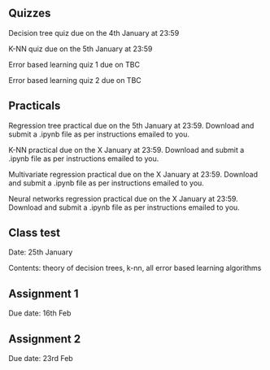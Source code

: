 Quizzes
-------
Decision tree quiz due on the 4th January at 23:59

K-NN quiz due on the 5th January at 23:59

Error based learning quiz 1 due on TBC

Error based learning quiz 2 due on TBC


Practicals
-----------

Regression tree practical due on the 5th January at 23:59. Download and submit a .ipynb file as per instructions emailed to you.

K-NN practical due on the X January at 23:59. Download and submit a .ipynb file as per instructions emailed to you.

Multivariate regression practical due on the X January at 23:59. Download and submit a .ipynb file as per instructions emailed to you.

Neural networks regression practical due on the X January at 23:59. Download and submit a .ipynb file as per instructions emailed to you.

Class test
----------

Date: 25th January

Contents: theory of decision trees, k-nn, all error based learning algorithms


Assignment 1
------------

Due date: 16th Feb


Assignment 2
------------

Due date: 23rd Feb
